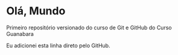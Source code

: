 # Olá, Mundo
 Primeiro repositório versionado do curso de Git e GitHub do Curso Guanabara
 
 Eu adicionei esta linha direto pelo GitHub.
